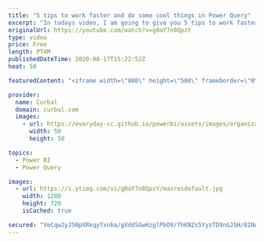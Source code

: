 ```yaml
---
title: "5 tips to work faster and do some cool things in Power Query"
excerpt: "In todays video, I am going to give you 5 tips to work faster in power query and to do some cool stuff too. Are you ready?  Chris webb blog:https://blog.crossjoin.co.uk/2020/07/19/adding-tooltips-to-column-headers-in-the-power-query-editor-in-power-bi-and-excel/   Here you can download all the pbix files:"
originalUrl: https://youtube.com/watch?v=g0aY7n8QpzY
type: video
price: Free
length: PT4M
publishedDateTime: 2020-08-17T15:22:52Z
heat: 50

featuredContent: "<iframe width=\"800\" height=\"500\" frameborder=\"0\" src=\"https://www.youtube.com/embed/g0aY7n8QpzY\" allow=\"accelerometer; autoplay; encrypted-media; gyroscope; picture-in-picture\" allowfullscreen></iframe>"

provider:
  name: Curbal
  domain: curbal.com
  images:
    - url: https://everyday-cc.github.io/powerbi/assets/images/organizations/curbal.com-50x50.jpg
      width: 50
      height: 50

topics:
  - Power BI
  - Power Query

images:
  - url: https://i.ytimg.com/vi/g0aY7n8QpzY/maxresdefault.jpg
    width: 1280
    height: 720
    isCached: true

secured: "VeCqw2yJ5NpXRkqyTxnba/gXddSGwHzglPbO9/fhKNZs5YyzTD9nGJ5H/81NAf/pJp2BnC/1WuQeos1Ce6zXeACYrx236g/TXlS0xOT7VrfsqxEluIm8Opx7bLpm3YBtqBvKOaG2myPWj7WtUfJeGN4JB9SoJEF/UC+9+3jzcjOYmC4OKM5oHh/DXfzPxPElR7aYb7KhmtgOhHU72A+3u6zCGsuxGakVUNpC4k+AKg/ux5nqZ/F5w9lgqnde9gHkrQeTMKUfPEP7dcBvIbaSK3zRwHnPec0rLd2mpvE8ZtoBteRqNZrrIjyCq8UvqxkzdIxGescxeWX1lDwaH+gCYf6tOrjjRlRK7JsdWRYqvas0hbfW8loh94nUrFccZWjyMe/pMGq7R6iIbf67UOu4C+sDVAnDOLD5R4duhPyEgf0=;GEHVYi4cP9OSV8V3nv2NVQ=="
---
```


